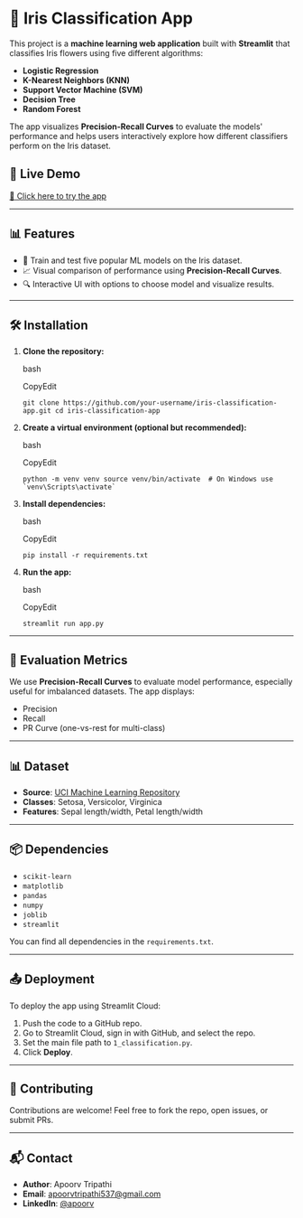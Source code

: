 # 🌸 Iris Classification App

This project is a **machine learning web application** built with **Streamlit** that classifies Iris flowers using five different algorithms:

-   **Logistic Regression**
-   **K-Nearest Neighbors (KNN)**
-   **Support Vector Machine (SVM)**
-   **Decision Tree**
-   **Random Forest**

The app visualizes **Precision-Recall Curves** to evaluate the models' performance and helps users interactively explore how different classifiers perform on the Iris dataset.

## 🚀 Live Demo

[🔗 Click here to try the app](https://iris-classification-v4hjbnlnwm2noqhedlxbjr.streamlit.app/)

* * *

## 📊 Features

-   🧠 Train and test five popular ML models on the Iris dataset.
-   📈 Visual comparison of performance using **Precision-Recall Curves**.
-   🔍 Interactive UI with options to choose model and visualize results.

* * *

## 🛠️ Installation

1.  **Clone the repository:**

    bash

    CopyEdit

    `git clone https://github.com/your-username/iris-classification-app.git cd iris-classification-app`

2.  **Create a virtual environment (optional but recommended):**

    bash

    CopyEdit

    `` python -m venv venv source venv/bin/activate  # On Windows use `venv\Scripts\activate` ``

3.  **Install dependencies:**

    bash

    CopyEdit

    `pip install -r requirements.txt`

4.  **Run the app:**

    bash

    CopyEdit

    `streamlit run app.py`

* * *

## 🧪 Evaluation Metrics

We use **Precision-Recall Curves** to evaluate model performance, especially useful for imbalanced datasets. The app displays:

-   Precision
-   Recall
-   PR Curve (one-vs-rest for multi-class)
* * *

## 📊 Dataset

-   **Source**: [UCI Machine Learning Repository](https://archive.ics.uci.edu/ml/datasets/iris)
-   **Classes**: Setosa, Versicolor, Virginica
-   **Features**: Sepal length/width, Petal length/width
* * *

## 📦 Dependencies

-   `scikit-learn`
-   `matplotlib`
-   `pandas`
-   `numpy`
-   `joblib`
-   `streamlit`

You can find all dependencies in the `requirements.txt`.

* * *

## 📤 Deployment

To deploy the app using Streamlit Cloud:

1.  Push the code to a GitHub repo.
2.  Go to Streamlit Cloud, sign in with GitHub, and select the repo.
3.  Set the main file path to `1_classification.py`.
4.  Click **Deploy**.
* * *

## 🤝 Contributing

Contributions are welcome! Feel free to fork the repo, open issues, or submit PRs.


* * *

## 📬 Contact

-   **Author**: Apoorv Tripathi
-   **Email**: apoorvtripathi537@gmail.com
-   **LinkedIn**: [@apoorv](https://www.linkedin.com/in/apoorv-tripathi-19b132178/)
